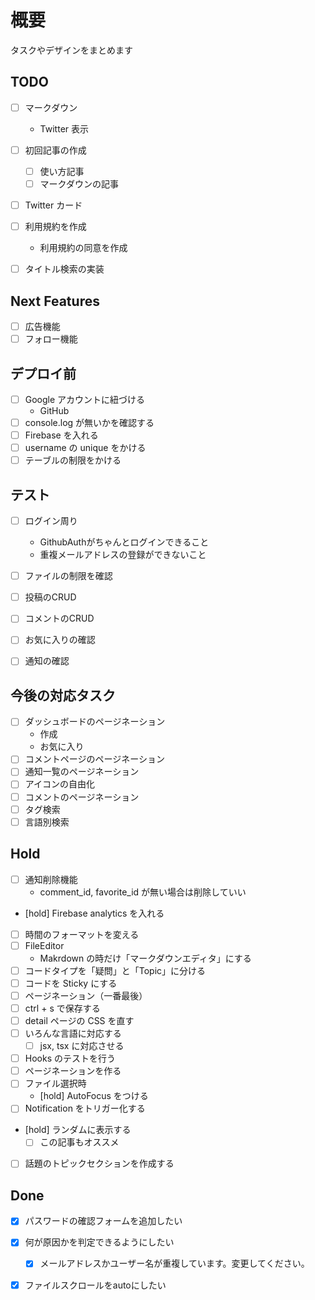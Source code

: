 # 概要

タスクやデザインをまとめます


## TODO

- [ ] マークダウン
  - Twitter 表示

- [ ] 初回記事の作成
  - [ ] 使い方記事
  - [ ] マークダウンの記事

- [ ] Twitter カード
- [ ] 利用規約を作成
  - 利用規約の同意を作成
- [ ] タイトル検索の実装



## Next Features

- [ ] 広告機能
- [ ] フォロー機能

## デプロイ前


- [ ] Google アカウントに紐づける
  - GitHub
- [ ] console.log が無いかを確認する
- [ ] Firebase を入れる
- [ ] username の unique をかける
- [ ] テーブルの制限をかける

## テスト

- [ ] ログイン周り
  - GithubAuthがちゃんとログインできること
  - 重複メールアドレスの登録ができないこと
- [ ] ファイルの制限を確認
- [ ] 投稿のCRUD
- [ ] コメントのCRUD
- [ ] お気に入りの確認
- [ ] 通知の確認


## 今後の対応タスク

- [ ] ダッシュボードのページネーション
  - 作成
  - お気に入り
- [ ] コメントページのページネーション
- [ ] 通知一覧のページネーション
- [ ] アイコンの自由化
- [ ] コメントのページネーション
- [ ] タグ検索
- [ ] 言語別検索

## Hold

- [ ] 通知削除機能
  - comment_id, favorite_id が無い場合は削除していい
- [hold] Firebase analytics を入れる
- [ ] 時間のフォーマットを変える
- [ ] FileEditor
  - Makrdown の時だけ「マークダウンエディタ」にする
- [ ] コードタイプを「疑問」と「Topic」に分ける
- [ ] コードを Sticky にする
- [ ] ページネーション（一番最後）
- [ ] ctrl + s で保存する
- [ ] detail ページの CSS を直す
- [ ] いろんな言語に対応する
  - [ ] jsx, tsx に対応させる
- [ ] Hooks のテストを行う
- [ ] ページネーションを作る
- [ ] ファイル選択時
  - [hold] AutoFocus をつける
- [ ] Notification をトリガー化する
- [hold] ランダムに表示する
  - [ ] この記事もオススメ
- [ ] 話題のトピックセクションを作成する


## Done


- [x] パスワードの確認フォームを追加したい
- [x] 何が原因かを判定できるようにしたい
  - [x] メールアドレスかユーザー名が重複しています。変更してください。
- [x] ファイルスクロールをautoにしたい

